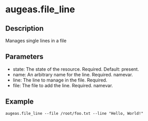 # augeas.file_line

## Description

Manages single lines in a file

## Parameters

* state: The state of the resource. Required. Default: present.
* name: An arbitrary name for the line. Required. namevar.
* line: The line to manage in the file. Required.
* file: The file to add the line. Required. namevar.

## Example

```shell
augeas.file_line --file /root/foo.txt --line "Hello, World!"
```

